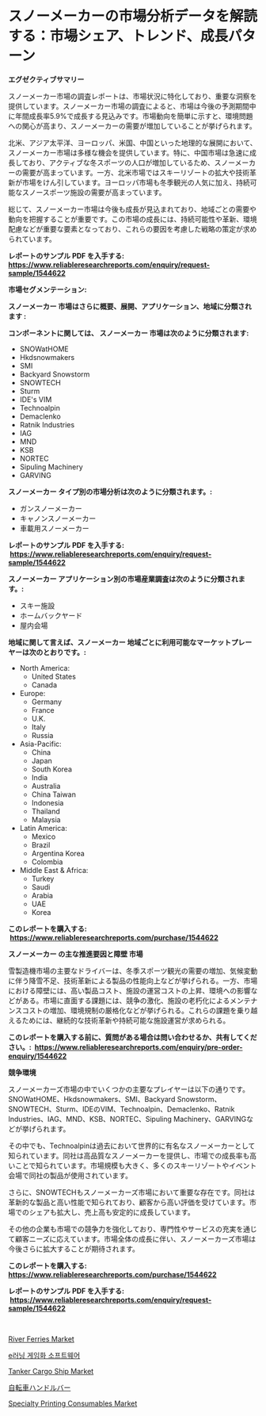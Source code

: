 <p><h1>スノーメーカーの市場分析データを解読する：市場シェア、トレンド、成長パターン</h1></p><p><strong>エグゼクティブサマリー</strong></p>
<p><p>スノーメーカー市場の調査レポートは、市場状況に特化しており、重要な洞察を提供しています。スノーメーカー市場の調査によると、市場は今後の予測期間中に年間成長率5.9%で成長する見込みです。市場動向を簡単に示すと、環境問題への関心が高まり、スノーメーカーの需要が増加していることが挙げられます。</p><p>北米、アジア太平洋、ヨーロッパ、米国、中国といった地理的な展開において、スノーメーカー市場は多様な機会を提供しています。特に、中国市場は急速に成長しており、アクティブな冬スポーツの人口が増加しているため、スノーメーカーの需要が高まっています。一方、北米市場ではスキーリゾートの拡大や技術革新が市場をけん引しています。ヨーロッパ市場も冬季観光の人気に加え、持続可能なスノースポーツ施設の需要が高まっています。</p><p>総じて、スノーメーカー市場は今後も成長が見込まれており、地域ごとの需要や動向を把握することが重要です。この市場の成長には、持続可能性や革新、環境配慮などが重要な要素となっており、これらの要因を考慮した戦略の策定が求められています。</p></p>
<p><strong>レポートのサンプル PDF を入手する: <a href="https://www.reliableresearchreports.com/enquiry/request-sample/1544622">https://www.reliableresearchreports.com/enquiry/request-sample/1544622</a></strong></p>
<p><strong>市場セグメンテーション:</strong></p>
<p><strong> スノーメーカー 市場はさらに概要、展開、アプリケーション、地域に分類されます :</strong></p>
<p><strong>コンポーネントに関しては、 スノーメーカー 市場は次のように分類されます: &nbsp;</strong></p>
<p><ul><li>SNOWatHOME</li><li>Hkdsnowmakers</li><li>SMI</li><li>Backyard Snowstorm</li><li>SNOWTECH</li><li>Sturm</li><li>IDE's VIM</li><li>Technoalpin</li><li>Demaclenko</li><li>Ratnik Industries</li><li>IAG</li><li>MND</li><li>KSB</li><li>NORTEC</li><li>Sipuling Machinery</li><li>GARVING</li></ul></p>
<p><strong> スノーメーカー タイプ別の市場分析は次のように分類されます。:</strong></p>
<p><ul><li>ガンスノーメーカー</li><li>キャノンスノーメーカー</li><li>車載用スノーメーカー</li></ul></p>
<p><strong>レポートのサンプル PDF を入手する: &nbsp;<a href="https://www.reliableresearchreports.com/enquiry/request-sample/1544622">https://www.reliableresearchreports.com/enquiry/request-sample/1544622</a></strong></p>
<p><strong> スノーメーカー アプリケーション別の市場産業調査は次のように分類されます。:</strong></p>
<p><ul><li>スキー施設</li><li>ホームバックヤード</li><li>屋内会場</li></ul></p>
<p><strong>地域に関して言えば、スノーメーカー 地域ごとに利用可能なマーケットプレーヤーは次のとおりです。:</strong></p>
<p><ul>
    <li>
        North America:
        <ul>
            <li>United States</li>
            <li>Canada</li>
        </ul>
    </li>
    <li>
        Europe:
        <ul>
            <li>Germany</li>
            <li>France</li>
            <li>U.K.</li>
            <li>Italy</li>
            <li>Russia</li>
        </ul>
    </li>
    <li>
        Asia-Pacific:
        <ul>
            <li>China</li>
            <li>Japan</li>
            <li>South Korea</li>
            <li>India</li>
            <li>Australia</li>
            <li>China Taiwan</li>
            <li>Indonesia</li>
            <li>Thailand</li>
            <li>Malaysia</li>
        </ul>
    </li>
    <li>
        Latin America:
        <ul>
            <li>Mexico</li>
            <li>Brazil</li>
            <li>Argentina Korea</li>
            <li>Colombia</li>
        </ul>
    </li>
    <li>
        Middle East & Africa:
        <ul>
            <li>Turkey</li>
            <li>Saudi</li>
            <li>Arabia</li>
            <li>UAE</li>
            <li>Korea</li>
        </ul>
    </li>
    </ul></p>
<p><strong>このレポートを購入する: &nbsp;<a href="https://www.reliableresearchreports.com/purchase/1544622">https://www.reliableresearchreports.com/purchase/1544622</a></strong></p>
<p><strong>スノーメーカー の主な推進要因と障壁 市場</strong></p>
<p><p>雪製造機市場の主要なドライバーは、冬季スポーツ観光の需要の増加、気候変動に伴う降雪不足、技術革新による製品の性能向上などが挙げられる。一方、市場における障壁には、高い製品コスト、施設の運営コストの上昇、環境への影響などがある。市場に直面する課題には、競争の激化、施設の老朽化によるメンテナンスコストの増加、環境規制の厳格化などが挙げられる。これらの課題を乗り越えるためには、継続的な技術革新や持続可能な施設運営が求められる。</p></p>
<p><strong>このレポートを購入する前に、質問がある場合は問い合わせるか、共有してください。:&nbsp; <a href="https://www.reliableresearchreports.com/enquiry/pre-order-enquiry/1544622">https://www.reliableresearchreports.com/enquiry/pre-order-enquiry/1544622</a></strong></p>
<p><strong>競争環境</strong></p>
<p><p>スノーメーカーズ市場の中でいくつかの主要なプレイヤーは以下の通りです。SNOWatHOME、Hkdsnowmakers、SMI、Backyard Snowstorm、SNOWTECH、Sturm、IDEのVIM、Technoalpin、Demaclenko、Ratnik Industries、IAG、MND、KSB、NORTEC、Sipuling Machinery、GARVINGなどが挙げられます。</p><p>その中でも、Technoalpinは過去において世界的に有名なスノーメーカーとして知られています。同社は高品質なスノーメーカーを提供し、市場での成長率も高いことで知られています。市場規模も大きく、多くのスキーリゾートやイベント会場で同社の製品が使用されています。</p><p>さらに、SNOWTECHもスノーメーカーズ市場において重要な存在です。同社は革新的な製品と高い性能で知られており、顧客から高い評価を受けています。市場でのシェアも拡大し、売上高も安定的に成長しています。</p><p>その他の企業も市場での競争力を強化しており、専門性やサービスの充実を通じて顧客ニーズに応えています。市場全体の成長に伴い、スノーメーカーズ市場は今後さらに拡大することが期待されます。</p></p>
<p><strong>このレポートを購入する: &nbsp; <a href="https://www.reliableresearchreports.com/purchase/1544622">https://www.reliableresearchreports.com/purchase/1544622</a></strong></p>
<p><strong>レポートのサンプル PDF を入手する: &nbsp;<a href="https://www.reliableresearchreports.com/enquiry/request-sample/1544622">https://www.reliableresearchreports.com/enquiry/request-sample/1544622</a></strong><strong></strong></p>
<p>&nbsp;</p>
<p><p><a href="https://issuu.com/reportprime-2/docs/river-ferries-market-size-2030.pptx">River Ferries Market</a></p><p><a href="https://github.com/vsoq0zknh59/Market-Research-Report-List-1/blob/main/507908312548.md">e러닝 게임화 소프트웨어</a></p><p><a href="https://issuu.com/reportprime-2/docs/tanker-cargo-ship-market-size-2030.pptx">Tanker Cargo Ship Market</a></p><p><a href="https://github.com/MosesSpinka1914/Market-Research-Report-List-1/blob/main/921681213642.md">自転車ハンドルバー</a></p><p><a href="https://iodized-pantydraco-05c.notion.site/Specialty-Printing-Consumables-Market-Size-and-Examines-its-Market-Scope-with-a-Primary-Focus-on-G-2b36efa9544a4774933c5ea7f4ef0673">Specialty Printing Consumables Market</a></p></p>